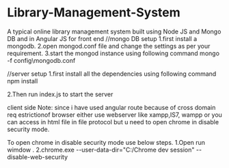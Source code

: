 # Library-Management-System
A typical online library management system  built using Node JS and Mongo DB and in Angular JS for front end
//mongo DB setup
1.first install a mongodb.
2.open mongod.conf file and change the settings as per your requirement.
3.start the mongod instance using following command
  mongo -f config\mongodb.conf 
   
  
//server setup
1.first install all the dependencies using following command
 npm install

2.Then run index.js to start the server

client side 
Note: since i have used angular route because of cross domain req estrictionof browser either use webserver like xampp,IS7, 
wampp or you can access in html file in file protocol  but u need to open chrome in disable security mode.

To open chrome in disable security mode use below steps.
1.Open run wimdow .
2.chrome.exe --user-data-dir="C:/Chrome dev session" --disable-web-security   

